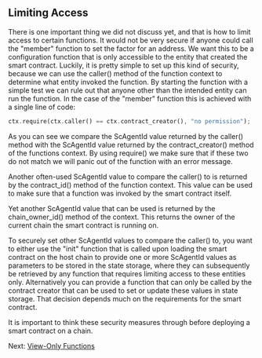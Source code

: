 ## Limiting Access

There is one important thing we did not discuss yet, and that is how to limit
access to certain functions. It would not be very secure if anyone could call
the "member" function to set the factor for an address. We want this to be a
configuration function that is only accessible to the entity that created the
smart contract. Luckily, it is pretty simple to set up this kind of security,
because we can use the caller() method of the function context to determine what
entity invoked the function. By starting the function with a simple test we can
rule out that anyone other than the intended entity can run the function. In the
case of the "member" function this is achieved with a single line of code:

```rust
ctx.require(ctx.caller() == ctx.contract_creator(), "no permission");
```

As you can see we compare the ScAgentId value returned by the caller() method
with the ScAgentId value returned by the contract_creator() method of the
functions context. By using require() we make sure that if these two do not
match we will panic out of the function with an error message.

Another often-used ScAgentId value to compare the caller() to is returned by the
contract_id() method of the function context. This value can be used to make
sure that a function was invoked by the smart contract itself.

Yet another ScAgentId value that can be used is returned by the chain_owner_id()
method of the context. This returns the owner of the current chain the smart
contract is running on.

To securely set other ScAgentId values to compare the caller() to, you want to
either use the "init" function that is called upon loading the smart contract on
the host chain to provide one or more ScAgentId values as parameters to be
stored in the state storage, where they can subsequently be retrieved by any
function that requires limiting access to these entities only. Alternatively you
can provide a function that can only be called by the contract creator that can
be used to set or update these values in state storage. That decision depends
much on the requirements for the smart contract.

It is important to think these security measures through before deploying a
smart contract on a chain.

Next: [View-Only Functions](Views.md)